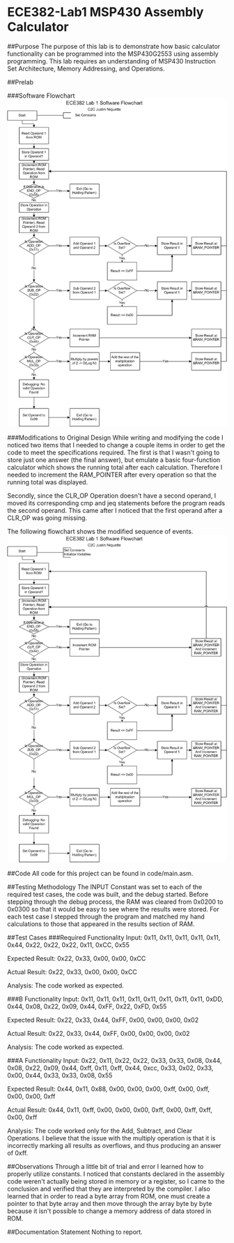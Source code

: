 ECE382-Lab1 MSP430 Assembly Calculator
======================================

##Purpose
The purpose of this lab is to demonstrate how basic calculator functionality can be programmed into the MSP430G2553 using assembly programming. This lab requires an understanding of MSP430 Instruction Set Architecture, Memory Addressing, and Operations.

##Prelab

###Software Flowchart
![alt text](https://github.com/jniquette/ECE382-Lab1/blob/master/images/software_flowchart.png "Original Software Flowchart")

###Modifications to Original Design
While writing and modifying the code I noticed two items that I needed to change a couple items in order to get the code to meet the specifications required. The first is that I wasn't going to store just one answer (the final answer), but emulate a basic four-function calculator which shows the running total after each calculation. Therefore I needed to increment the RAM_POINTER after every operation so that the running total was displayed.

Secondly, since the CLR_OP Operation doesn't have a second operand, I moved its corresponding cmp and jeq statements before the program reads the second operand. This came after I noticed that the first operand after a CLR_OP was going missing.

The following flowchart shows the modified sequence of events.
![alt text](https://github.com/jniquette/ECE382-Lab1/blob/master/images/software_flowchart2.png "Modified Software Flowchart")

##Code
All code for this project can be found in code/main.asm.

##Testing Methodology
The INPUT Constant was set to each of the required test cases, the code was built, and the debug started. Before stepping through the debug process, the RAM was cleared from 0x0200 to 0x0300 so that it would be easy to see where the results were stored. For each test case I stepped through the program and matched my hand calculations to those that appeared in the results section of RAM.

##Test Cases
###Required Functionality
Input: 0x11, 0x11, 0x11, 0x11, 0x11, 0x44, 0x22, 0x22, 0x22, 0x11, 0xCC, 0x55

Expected Result: 0x22, 0x33, 0x00, 0x00, 0xCC

Actual Result: 0x22, 0x33, 0x00, 0x00, 0xCC

Analysis: The code worked as expected.

###B Functionality
Input: 0x11, 0x11, 0x11, 0x11, 0x11, 0x11, 0x11, 0x11, 0xDD, 0x44, 0x08, 0x22, 0x09, 0x44, 0xFF, 0x22, 0xFD, 0x55

Expected Result: 0x22, 0x33, 0x44, 0xFF, 0x00, 0x00, 0x00, 0x02

Actual Result: 0x22, 0x33, 0x44, 0xFF, 0x00, 0x00, 0x00, 0x02

Analysis: The code worked as expected.

###A Functionality
Input: 0x22, 0x11, 0x22, 0x22, 0x33, 0x33, 0x08, 0x44, 0x08, 0x22, 0x09, 0x44, 0xff, 0x11, 0xff, 0x44, 0xcc, 0x33, 0x02, 0x33, 0x00, 0x44, 0x33, 0x33, 0x08, 0x55

Expected Result: 0x44, 0x11, 0x88, 0x00, 0x00, 0x00, 0xff, 0x00, 0xff, 0x00, 0x00, 0xff

Actual Result: 0x44, 0x11, 0xff, 0x00, 0x00, 0x00, 0xff, 0x00, 0xff, 0xff, 0x00, 0xff

Analysis: The code worked only for the Add, Subtract, and Clear Operations. I believe that the issue with the multiply operation is that it is incorrectly marking all results as overflows, and thus producing an answer of 0xff.

##Observations
Through a little bit of trial and error I learned how to properly utilize constants. I noticed that constants declared in the assembly code weren't actually being stored in memory or a register, so I came to the conclusion and verified that they are interpreted by the compiler. I also learned that in order to read a byte array from ROM, one must create a pointer to that byte array and then move through the array byte by byte because it isn't possible to change a memory address of data stored in ROM.

##Documentation Statement
Nothing to report.